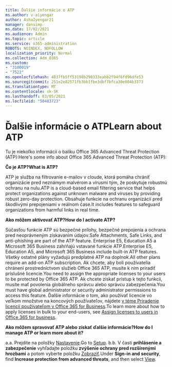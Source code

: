 ```yaml
---
title: Ďalšie informácie o ATP
ms.author: v-aiyengar
author: AshaIyengar21
manager: dansimp
ms.date: 17/02/2021
ms.audience: Admin
ms.topic: article
ms.service: o365-administration
ROBOTS: NOINDEX, NOFOLLOW
localization_priority: Normal
ms.collection: Adm_O365
ms.custom:
- "3100019"
- "7522"
ms.openlocfilehash: 4837fb5ff53198b290333eabb2f94f6fd96dfe53
ms.sourcegitcommit: 251e2e82571fb3bb1fbe3dbf7bfca30e004b3373
ms.translationtype: MT
ms.contentlocale: sk-SK
ms.lasthandoff: 03/05/2021
ms.locfileid: "50483723"
---
```

# <a name="learn-about-atp"></a><span data-ttu-id="ddf9d-102">Ďalšie informácie o ATP</span><span class="sxs-lookup"><span data-stu-id="ddf9d-102">Learn about ATP</span></span>

<span data-ttu-id="ddf9d-103">Tu je niekoľko informácií o balíku Office 365 Advanced Threat Protection (ATP):</span><span class="sxs-lookup"><span data-stu-id="ddf9d-103">Here's some info about Office 365 Advanced Threat Protection (ATP):</span></span>

<span data-ttu-id="ddf9d-104">**Čo je ATP?**</span><span class="sxs-lookup"><span data-stu-id="ddf9d-104">**What is ATP?**</span></span>

<span data-ttu-id="ddf9d-105">ATP je služba na filtrovanie e-mailov v cloude, ktorá pomáha chrániť organizácie pred neznámym malvérom a vírusmi tým, že poskytuje robustnú ochranu na nulu.</span><span class="sxs-lookup"><span data-stu-id="ddf9d-105">ATP is a cloud-based email filtering service that helps protect organizations against unknown malware and viruses by providing robust zero-day protection.</span></span> <span data-ttu-id="ddf9d-106">Obsahuje funkcie na ochranu organizácií pred škodlivými prepojeniami v reálnom čase.</span><span class="sxs-lookup"><span data-stu-id="ddf9d-106">It includes features to safeguard organizations from harmful links in real time.</span></span>

<span data-ttu-id="ddf9d-107">**Ako môžem aktivovať ATP?**</span><span class="sxs-lookup"><span data-stu-id="ddf9d-107">**How do I activate ATP?**</span></span>

<span data-ttu-id="ddf9d-108">Súčasťou funkcie ATP sú bezpečné prílohy, bezpečné prepojenia a ochrana pred neoprávneným získavaním údajov.</span><span class="sxs-lookup"><span data-stu-id="ddf9d-108">Safe Attachments, Safe Links, and anti-phishing are part of the ATP feature.</span></span> <span data-ttu-id="ddf9d-109">Enterprise E5, Education A5 a Microsoft 365 Business zahŕňajú vstavané funkcie ATP.</span><span class="sxs-lookup"><span data-stu-id="ddf9d-109">Enterprise E5, Education A5, and Microsoft 365 Business include built-in ATP features.</span></span> <span data-ttu-id="ddf9d-110">Všetky ostatné plány vyžadujú predplatné ATP na doplnok.</span><span class="sxs-lookup"><span data-stu-id="ddf9d-110">All other plans require an add-on ATP subscription.</span></span> <span data-ttu-id="ddf9d-111">Ak chcete, aby boli používatelia chránení prostredníctvom služieb Office 365 ATP, musíte k nim priradiť príslušné licencie.</span><span class="sxs-lookup"><span data-stu-id="ddf9d-111">You need to assign the appropriate licenses to your users to be protected by Office 365 ATP.</span></span> <span data-ttu-id="ddf9d-112">Ak chcete získať prístup k tejto funkcii, musíte mať povolenia globálneho správcu alebo správcu zabezpečenia.</span><span class="sxs-lookup"><span data-stu-id="ddf9d-112">You must have global administrator or security administrator permissions to access this feature.</span></span> <span data-ttu-id="ddf9d-113">Ďalšie informácie o tom, ako používať licencie vo veľkom množstve na koncových používateľov, nájdete [v téme Priradenie licencií používateľom v Office 365 for Business](https://go.microsoft.com/fwlink/?linkid=2093435).</span><span class="sxs-lookup"><span data-stu-id="ddf9d-113">To learn more about how to apply licenses in bulk to your end-users, see [Assign licenses to users in Office 365 for business](https://go.microsoft.com/fwlink/?linkid=2093435).</span></span>

<span data-ttu-id="ddf9d-114">**Ako môžem spravovať ATP alebo získať ďalšie informácie?**</span><span class="sxs-lookup"><span data-stu-id="ddf9d-114">**How do I manage ATP or learn more about it?**</span></span>

<span data-ttu-id="ddf9d-115">a.</span><span class="sxs-lookup"><span data-stu-id="ddf9d-115">a.</span></span> <span data-ttu-id="ddf9d-116">Prejdite na položky [Nastavenie](https://go.microsoft.com/fwlink/p/?linkid=2075721).</span><span class="sxs-lookup"><span data-stu-id="ddf9d-116">Go to [Setup](https://go.microsoft.com/fwlink/p/?linkid=2075721).</span></span>
<span data-ttu-id="ddf9d-117">b.</span><span class="sxs-lookup"><span data-stu-id="ddf9d-117">b.</span></span> <span data-ttu-id="ddf9d-118">V časti **prihlásenie a zabezpečenie** vyhľadajte položku **zvýšenie ochrany pred rozšírenými hrozbami** a potom vyberte položku [Zobraziť](https://go.microsoft.com/fwlink/?linkid=2109302).</span><span class="sxs-lookup"><span data-stu-id="ddf9d-118">Under **Sign-in and security**, find **Increase protection from advanced threats**, and then select [View](https://go.microsoft.com/fwlink/?linkid=2109302).</span></span>
